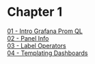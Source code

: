 # Chapter 1  
[01 - Intro Grafana Prom QL](01%20-%20Intro%20Grafana%20Prom%20QL)  
[02 - Panel Info](02%20-%20Panel%20Info)  
[03 - Label Operators](03%20-%20Label%20Operators)  
[04 - Templating Dashboards](04%20-%20Templating%20Dashboards)  

